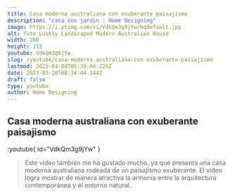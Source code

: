 ```yaml
---
title: Casa moderna australiana con exuberante paisajismo
description: "casa con jardin : Home Designing"
image: https://i.ytimg.com/vi/VdkQm3g9jYw/hqdefault.jpg
alt: foto Lushly Landscaped Modern Australian House
width: 200
height: 113
youtube: VdkQm3g9jYw
slug: /youtube/casa-moderna-australiana-con-exuberante-paisajismo
lastmod: 2023-04-04T05:38:04.225Z
date: 2023-03-28T08:34:44.144Z
draft: false
type: youtube
author: Home Designing
---
```


## Casa moderna australiana con exuberante paisajismo

:youtube{ id="VdkQm3g9jYw" }

> Este video también me ha gustado mucho, ya que presenta una casa moderna australiana rodeada de un paisajismo exuberante. El video logra mostrar de manera atractiva la armonía entre la arquitectura contemporánea y el entorno natural.
